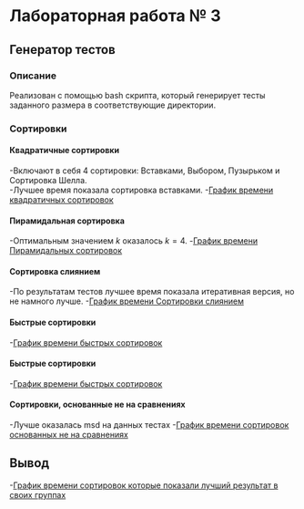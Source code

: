 # Лабораторная работа № 3

## Генератор тестов

### Описание
Реализован с помощью bash скрипта, который генерирует тесты заданного размера в соответствующие директории.

### Сортировки 

#### Квадратичные сортировки
-Включают в себя 4 сортировки: Вставками, Выбором, Пузырьком и Сортировка Шелла.  
-Лучшее время показала сортировка вставками.
-[График времени квадратичных сортировок](https://github.com/avarxx/Lab2024/tree/Review_sort/Sort/Plots/quadratic.png)

#### Пирамидальная сортировка
-Оптимальным значением $k$ оказалось $k = 4$.
-[График времени Пирамидальных сортировок](https://github.com/avarxx/Lab2024/blob/Review_sort/Sort/Plots/heap.png)

#### Сортировка слиянием
-По результатам тестов лучшее время показала итеративная версия, но не намного лучше.
-[График времени Сортировки слиянием](https://github.com/avarxx/Lab2024/blob/Review_sort/Sort/Plots/merge.png)

#### Быстрые сортировки
-[График времени быстрых сортировок](https://github.com/avarxx/Lab2024/blob/Review_sort/Sort/Plots/qsort4.png)

#### Быстрые сортировки
-[График времени быстрых сортировок](https://github.com/avarxx/Lab2024/blob/Review_sort/Sort/Plots/qsort5.png)

#### Сортировки, основанные не на сравнениях
-Лучше оказалась msd на данных тестах
-[График времени сортировок основанных не на сравнениях](https://github.com/avarxx/Lab2024/blob/Review_sort/Sort/Plots/bytes.png)


## Вывод
-[График времени сортировок которые показали лучший результат в своих группах](https://github.com/avarxx/Lab2024/blob/Review_sort/Sort/Plots/testFinal.png)
